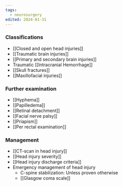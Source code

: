 ```yaml
---
tags:
  - neurosurgery
edited: 2024-01-31
---
```

### Classifications
- [[Closed and open head injuries]] 
- [[Traumatic brain injuries]] 
- [[Primary and secondary brain injuries]] 
- Traumatic [[Intracranial Hemorrhage]] 
- [[Skull fractures]] 
- [[Maxillofacial injuries]] 

### Further examination 
- [[Hyphema]]
- [[Papilledema]]
- [[Retinal detachment]]
- [[Facial nerve palsy]]
- [[Priapism]]
- [[Per rectal examination]]

### Management
- [[CT-scan in head injury]] 
- [[Head injury severity]] 
- [[Head injury discharge criteria]] 
- Emergency management of head injury
	- C-spine stabilization: Unless proven otherwise
	- [[Glasgow coma scale]] 